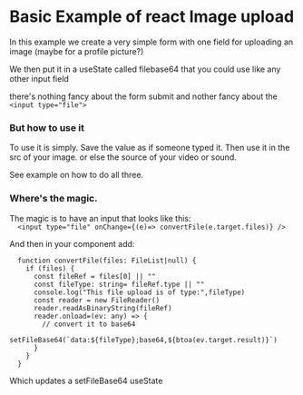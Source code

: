 # Basic Example of react Image upload

In this example we create a very simple form with one field for uploading an image (maybe for a profile picture?)

We then put it in a useState called filebase64 that you could use like any other input field 

there's nothing fancy about the form submit and nother fancy about the ```<input type="file">```

### But how to use it
To use it is simply. Save the value as if someone typed it. Then use it in the src of your image.
or else the source of your video or sound. 

See example on how to do all three.

### Where's the magic.

The magic is to have an input that looks like this:<br />
```  <input type="file" onChange={(e)=> convertFile(e.target.files)} />```


And then in your component add: 
```
  function convertFile(files: FileList|null) {
    if (files) {
      const fileRef = files[0] || ""
      const fileType: string= fileRef.type || ""
      console.log("This file upload is of type:",fileType)
      const reader = new FileReader()
      reader.readAsBinaryString(fileRef)
      reader.onload=(ev: any) => {
        // convert it to base64
        setFileBase64(`data:${fileType};base64,${btoa(ev.target.result)}`)
      }
    }
  }
  ```

  Which updates a setFileBase64 useState
